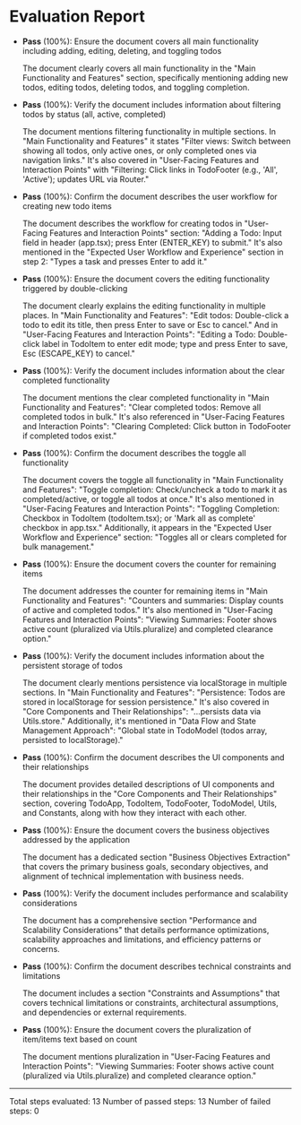 # Evaluation Report

- **Pass** (100%): Ensure the document covers all main functionality including adding, editing, deleting, and toggling todos
  
  The document clearly covers all main functionality in the "Main Functionality and Features" section, specifically mentioning adding new todos, editing todos, deleting todos, and toggling completion.

- **Pass** (100%): Verify the document includes information about filtering todos by status (all, active, completed)
  
  The document mentions filtering functionality in multiple sections. In "Main Functionality and Features" it states "Filter views: Switch between showing all todos, only active ones, or only completed ones via navigation links." It's also covered in "User-Facing Features and Interaction Points" with "Filtering: Click links in TodoFooter (e.g., 'All', 'Active'); updates URL via Router."

- **Pass** (100%): Confirm the document describes the user workflow for creating new todo items
  
  The document describes the workflow for creating todos in "User-Facing Features and Interaction Points" section: "Adding a Todo: Input field in header (app.tsx); press Enter (ENTER_KEY) to submit." It's also mentioned in the "Expected User Workflow and Experience" section in step 2: "Types a task and presses Enter to add it."

- **Pass** (100%): Ensure the document covers the editing functionality triggered by double-clicking
  
  The document clearly explains the editing functionality in multiple places. In "Main Functionality and Features": "Edit todos: Double-click a todo to edit its title, then press Enter to save or Esc to cancel." And in "User-Facing Features and Interaction Points": "Editing a Todo: Double-click label in TodoItem to enter edit mode; type and press Enter to save, Esc (ESCAPE_KEY) to cancel."

- **Pass** (100%): Verify the document includes information about the clear completed functionality
  
  The document mentions the clear completed functionality in "Main Functionality and Features": "Clear completed todos: Remove all completed todos in bulk." It's also referenced in "User-Facing Features and Interaction Points": "Clearing Completed: Click button in TodoFooter if completed todos exist."

- **Pass** (100%): Confirm the document describes the toggle all functionality
  
  The document covers the toggle all functionality in "Main Functionality and Features": "Toggle completion: Check/uncheck a todo to mark it as completed/active, or toggle all todos at once." It's also mentioned in "User-Facing Features and Interaction Points": "Toggling Completion: Checkbox in TodoItem (todoItem.tsx); or 'Mark all as complete' checkbox in app.tsx." Additionally, it appears in the "Expected User Workflow and Experience" section: "Toggles all or clears completed for bulk management."

- **Pass** (100%): Ensure the document covers the counter for remaining items
  
  The document addresses the counter for remaining items in "Main Functionality and Features": "Counters and summaries: Display counts of active and completed todos." It's also mentioned in "User-Facing Features and Interaction Points": "Viewing Summaries: Footer shows active count (pluralized via Utils.pluralize) and completed clearance option."

- **Pass** (100%): Verify the document includes information about the persistent storage of todos
  
  The document clearly mentions persistence via localStorage in multiple sections. In "Main Functionality and Features": "Persistence: Todos are stored in localStorage for session persistence." It's also covered in "Core Components and Their Relationships": "...persists data via Utils.store." Additionally, it's mentioned in "Data Flow and State Management Approach": "Global state in TodoModel (todos array, persisted to localStorage)."

- **Pass** (100%): Confirm the document describes the UI components and their relationships
  
  The document provides detailed descriptions of UI components and their relationships in the "Core Components and Their Relationships" section, covering TodoApp, TodoItem, TodoFooter, TodoModel, Utils, and Constants, along with how they interact with each other.

- **Pass** (100%): Ensure the document covers the business objectives addressed by the application
  
  The document has a dedicated section "Business Objectives Extraction" that covers the primary business goals, secondary objectives, and alignment of technical implementation with business needs.

- **Pass** (100%): Verify the document includes performance and scalability considerations
  
  The document has a comprehensive section "Performance and Scalability Considerations" that details performance optimizations, scalability approaches and limitations, and efficiency patterns or concerns.

- **Pass** (100%): Confirm the document describes technical constraints and limitations
  
  The document includes a section "Constraints and Assumptions" that covers technical limitations or constraints, architectural assumptions, and dependencies or external requirements.

- **Pass** (100%): Ensure the document covers the pluralization of item/items text based on count
  
  The document mentions pluralization in "User-Facing Features and Interaction Points": "Viewing Summaries: Footer shows active count (pluralized via Utils.pluralize) and completed clearance option."

---

Total steps evaluated: 13
Number of passed steps: 13
Number of failed steps: 0